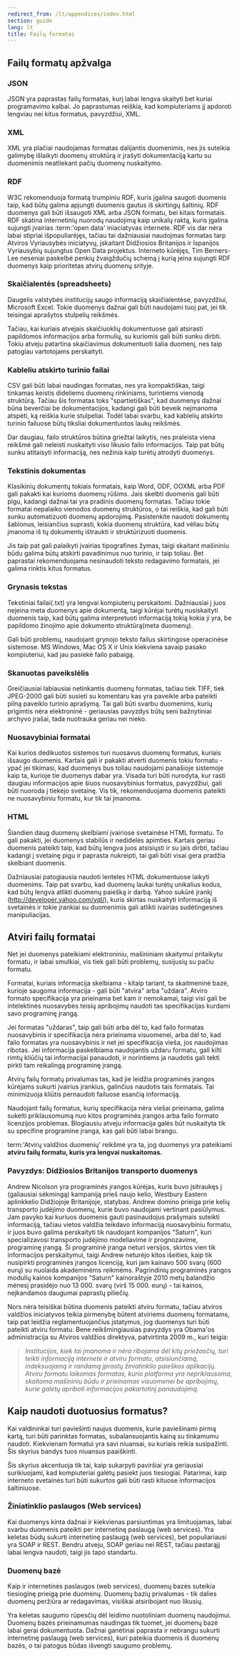 ```yaml
---
redirect_from: /lt/appendices/index.html
section: guide
lang: lt
title: Failų formatai
---
```


## Failų formatų apžvalga

### JSON

JSON yra paprastas failų formatas, kurį labai lengva skaityti bet kuriai programavimo kalbai. Jo paprastumas reiškia, kad kompiuteriams jį apdoroti lengviau nei kitus formatus, pavyzdžiui, XML.

### XML

XML yra plačiai naudojamas formatas dalijantis duomenimis, nes jis suteikia galimybę išlaikyti duomenų struktūrą ir įrašyti dokumentaciją kartu su duomenimis neatliekant pačių duomenų nuskaitymo.

### RDF

W3C rekomenduoja formatą trumpiniu RDF, kuris įgalina saugoti duomenis taip, kad būtų galima apjungti duomenis gautus iš skirtingų šaltinių. RDF duomenys gali būti išsaugoti XML arba JSON formatu, bei kitais formatais. RDF skatina internetinių nuorodų naudojimą kaip unikalų raktą, kuris įgalina sujungti įvairias :term:'open data' iniaciatyvas internete. RDF vis dar nėra labai stipriai išpopuliarėjęs, tačiau tai dažniausiai naudojmas formatas tarp Atviros Vyriausybės iniciatyvų, įskaitant Didžiosios Britanijos ir Ispanijos Vyriausybių sujungtus Open Data projektus. Interneto kūrėjęs, Tim Berners-Lee neseniai paskelbė penkių žvaigždučių schemą į kurią įeina sujungti RDF duomenys kaip prioritetas atvirų duomenų srityje.

### Skaičialentės (spreadsheets)

Daugelis valstybės institucijų saugo informaciją skaičialentėse, pavyzdžiui, Microsoft Excel. Tokie duomenys dažnai gali būti naudojami tuoj pat, jei tik teisingai aprašytos stulpelių reikšmės.

Tačiau, kai kuriais atvejais skaičiuoklių dokumentuose gali atsirasti papildomos informacijos arba formulių, su kuriomis gali būti sunku dirbti. Tokiu atveju patartina skaičiavimus dokumentuoti šalia duomenį, nes taip patogiau vartotojams perskaityti.

### Kableliu atskirto turinio failai

CSV gali būti labai naudingas formatas, nes yra kompaktiškas, taigi tinkamas keistis dideliems duomenų rinkiniams, turintiems vienodą struktūrą. Tačiau šis formatas toks "spartietiškas", kad duomenys dažnai būna beverčiai be dokumentacijos, kadangi gali būti beveik neįmanoma atspėti, ką reiškia kurie stulpeliai. Todėl labai svarbu, kad kablelių atskirto turinio failuose būtų tiksliai dokumentuotos laukų reikšmės.

Dar daugiau, failo struktūros būtina griežtai laikytis, nes praleista viena reikšmė gali neleisti nuskaityti viso likusio failo informacijos. Taip pat būtų sunku atitaisyti informaciją, nes nežinia kaip turėtų atrodyti duomenys.

### Tekstinis dokumentas

Klasikinių dokumentų tokiais formatais, kaip Word, ODF, OOXML arba PDF gali pakakti kai kurioms duomenų rūšims. Jais skelbti duomenis gali būti pigu, kadangi dažnai tai yra pradinis duomenų formatas. Tačiau tokie formatai nepalaiko vienodos duomenų struktūros, o tai reiškia, kad gali būti sunku automatizuoti duomenų apdorojimą. Pasistenkite naudoti dokumentų šablonus, leisiančius suprasti, kokia duomenų struktūra, kad vėliau būtų įmanoma iš tų dokumentų ištraukti ir struktūrizuoti duomenis.

Jis taip pat gali palaikyti įvairias tipografines žymas, taigi skaitant mašininiu būdu galima būtų atskirti pavadinimus nuo turinio, ir taip toliau. Bet paprastai rekomenduojama nesinaudoti teksto redagavimo formatais, jei galima rinktis kitus formatus.

### Grynasis tekstas

Tekstiniai failai(.txt) yra lengvai kompiuterių perskaitomi. Dažniausiai į juos neįeina meta duomenys apie dokumentą, taigi kūrėjai turėtų nusiskaityti duomenis taip, kad būtų galima interpretuoti informaciją tokią kokia ji yra, be papildomo žinojimo apie dokumento struktūrą(meta duomenų).

Gali būti problemų, naudojant grynojo teksto failus skirtingose operacinėse sistemose. MS Windows, Mac OS X ir Unix kiekviena savaip pasako kompiuteriui, kad jau pasiekė failo pabaigą.

### Skanuotas paveikslėlis

Greičiausiai labiausiai netinkantis duomenų formatas, tačiau tiek TIFF, tiek JPEG-2000 gali būti susieti su komentaru kas yra paveikle arba pateikti pilną paveiklo turinio aprašymą. Tai gali būti svarbu duomenims, kurių prigimtis nėra elektroninė - geriausias pavyzdys būtų seni bažnytiniai archyvo įrašai, tada nuotrauka geriau nei nieko.

### Nuosavybiniai formatai

Kai kurios dedikuotos sistemos turi nuosavus duomenų formatus, kuriais išsaugo duomenis. Kartais gali ir pakakti atverti duomenis tokiu formatu - ypač jei tikimasi, kad duomenys bus toliau naudojami panašioje sistemoje kaip ta, kurioje tie duomenys dabar yra. Visada turi būti nurodyta, kur rasti daugiau informacijos apie šiuos nuosavybinius formatus, pavyzdžiui, gali būti nuoroda į tiekėjo svetainę. Vis tik, rekomenduojama duomenis pateikti ne nuosavybiniu formatu, kur tik tai įmanoma.

### HTML

Šiandien daug duomenų skelbiami įvairiose svetainėse HTML formatu. To gali pakakti, jei duomenys stabilūs ir nedidelės apimties. Kartais geriau duomenis pateikti taip, kad būtų lengva juos atsisiųsti ir su jais dirbti, tačiau kadangi į svetainę pigu ir paprasta nukreipti, tai gali būti visai gera pradžia skelbiant duomenis.

Dažniausiai patogiausia naudoti lenteles HTML dokumentuose laikyti duomenims. Taip pat svarbu, kad duomenų laukai turėtų unikalius kodus, kad būtų lengva atlikti duomenų paiešką ir darbą. Yahoo sukūrė įrankį (<http://developer.yahoo.com/yql/>), kuris skirtas nuskaityti informaciją iš svetainės ir tokie įrankiai su duomenimis gali atlikti ivairias sudėtingesnes manipuliacijas.

## Atviri failų formatai

Net jei duomenys pateikiami elektroniniu, mašininiam skaitymui pritaikytu formatu, ir labai smulkiai, vis tiek gali būti problemų, susijusių su pačiu formatu.

Formatai, kuriais informacija skelbiama - kitaip tariant, ta skaitmeninė bazė, kurioje saugoma informacija - gali būti "atvira" arba "uždara". Atviro formato specifikacija yra prieinama bet kam ir nemokamai, taigi visi gali be intelektinės nuosavybės teisių apribojimų naudoti tas specifikacijas kurdami savo programinę įrangą.

Jei formatas "uždaras", taip gali būti arba dėl to, kad failo formatas nuosavybinis ir specifikacija nėra prieinama visuomenei, arba dėl to, kad failo formatas yra nuosavybinis ir net jei specifikacija vieša, jos naudojimas ribotas. Jei informacija paskelbiama naudojantis uždaru formatu, gali kilti rimtų kliūčių tai informacijai panaudoti, ir norintiems ja naudotis gali tekti pirkti tam reikalingą programinę įrangą.

Atvirų failų formatų privalumas tas, kad jie leidžia programinės įrangos kūrėjams sukurti įvairius įrankius, galinčius naudotis tais formatais. Tai minimizuoja kliūtis pernaudoti failuose esančią informaciją.

Naudojant failų formatus, kurių specifikacija nėra viešai prieinama, galima sukelti priklausomumą nuo kitos programinės įrangos arba failo formato licenzijos problemas. Blogiausiu atveju informacija galės būt nuskaityta tik su specifine programine įranga, kas gali būti labai brangu.

term:'Atvirų valdžios duomenių' reikšmė yra ta, jog duomenys yra pateikiami **atviru failų formatu, kuris yra lengvai nuskaitomas.**

### Pavyzdys: Didžiosios Britanijos transporto duomenys

Andrew Nicolson yra programinės įrangos kūrėjas, kuris buvo įsitraukęs į (galiausiai sėkmingą) kampaniją prieš naujo kelio, Westbury Eastern aplinkkelio Didžiojoje Britanijoje, statybas. Andrew domino prieiga prie kelių transporto judėjimo duomenų, kurie buvo naudojami vertinant pasiūlymus. Jam pavyko kai kuriuos duomenis gauti pasinaudojus prašymais suteikti informaciją, tačiau vietos valdžia teikdavo informaciją nuosavybiniu formatu, ir juos buvo galima perskaityti tik naudojant kompanijos "Saturn", kuri specializavosi transporto judėjimo modeliavime ir prognozavime, programinę įrangą. Ši programinė įranga neturi versijos, skirtos vien tik informacijos perskaitymui, taigi Andrew neturėjo kitos išeities, kaip tik nusipirkti programinės įrangos licenciją, kuri jam kainavo 500 svarų (600 eurų) su nuolaida akademinėms reikmėms. Pagrindinių programinės įrangos modulių kainos kompanijos "Saturn" kainoraštyje 2010 metų balandžio mėnesį prasidėjo nuo 13 000. svarų (virš 15 000. eurų) - tai kainos, neįkandamos daugumai paprastų piliečių.

Nors nėra teisiškai būtina duomenis pateikti atviru formatu, tačiau atviros valdžios iniciatyvos teikia pirmenybę būtent atviriems duomenų formatams, taip pat leidžia reglamentuojančius įstatymus, jog duomenys turi būti pateikti atviru formatu. Bene reikšmingiausias pavyzdys yra Obama'os administracija su Atviros valdžios direktyva, patvirtinta 2009 m., kuri teigia:

> *Institucijos, kiek tai įmanoma ir nėra ribojama dėl kitų priežasčių, turi teikti informaciją internete ir atviru formatu, atsisiunčiamą, indeksuojamą ir randamą įprastų žiniatinklio paieškos aplikacijų. Atviru formatu laikomas formatas, kurio platforma yra nepriklausoma, skaitoma mašininiu būdu ir prieinamas visuomenei be apribojimų, kurie galėtų apriboti informacijos pakartotinį panaudojimą.*

## Kaip naudoti duotuosius formatus?

Kai valdininkai turi paviešinti naujus duomenis, kurie paviešinami pirmą kartą, turi būti parinktas formatas, subalansuojantis kainą su tinkamumu naudoti. Kiekvienam formatui yra savi niuansai, su kuriais reikia susipažinti. Šis skyrius bandys tuos niuansus paaiškinti.

Šis skyrius akcentuoja tik tai, kaip sukarpyti paviršiai yra geriausiai surikiuojami, kad kompiuteriai galėtų pasiekt juos tiesiogiai. Patarimai, kaip interneto svetainės turi būti sukurtos gali būti rasti kituose informacijos šaltiniuose.

### Žiniatinklio paslaugos (Web services)

Kai duomenys kinta dažnai ir kiekvienas parsiuntimas yra limituojamas, labai svarbu duomenis pateikti per internetinę paslaugą (web services). Yra keletas būdų sukurti internetinę paslaugą (web services), bet populiariausi yra SOAP ir REST. Bendru atveju, SOAP geriau nei REST, tačiau pastarąjį labai lengva naudoti, taigi jis tapo standartu.

### Duomenų bazė

Kaip ir internetinės paslaugos (web services), duomenų bazės suteikia tiesioginę prieigą prie duomenų. Duomenų bazių privalumas - tik dalies duomenų peržiūra ar redagavimas, visiškai atsiribojant nuo likusių.

Yra keletas saugumo rūpesčių dėl leidimo nuotoliniam duomenų naudojimui. Duomenų bazės prieinamumas naudingas tik tuomet, jei duomenų bazė labai gerai dokumentuota. Dažnai ganėtinai paprasta ir nebrangu sukurti internetinę paslaugą (web services), kuri pateikia duomenis iš duomenų bazės, o tai patogus būdas išvengti saugumo problemų.